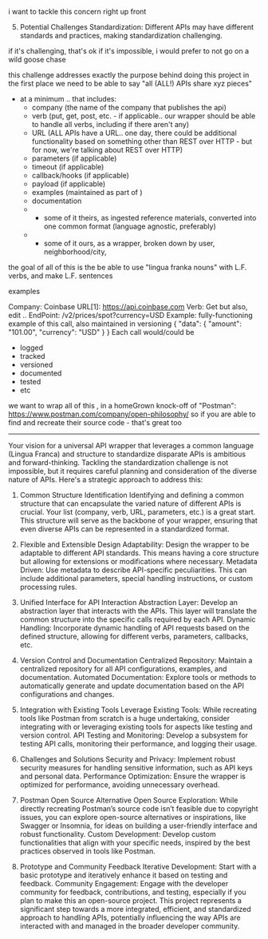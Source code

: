 i want to tackle this concern right up front 

5. Potential Challenges
Standardization: Different APIs may have different standards and practices, making standardization challenging.

if it's challenging, that's ok
if it's impossible, i would prefer to not go on a wild goose chase

this challenge addresses exactly the purpose behind doing this project in the first place
we need to be able to say "all (ALL!) APIs share xyz pieces"
 - at a minimum .. that includes:
   - company (the name of the company that publishes the api)
   - verb (put, get, post, etc. - if applicable.. our wrapper should be able to handle all verbs, including if there aren't any)
   - URL (ALL APIs have a URL.. one day, there could be additional functionality based on something other than REST over HTTP - but for now, we're talking about REST over HTTP)
   - parameters (if applicable)
   - timeout (if applicable)
   - callback/hooks (if applicable)
   - payload (if applicable)
   - examples (maintained as part of )
   - documentation
   - - some of it theirs, as ingested reference materials, converted into one common format (language agnostic, preferably)
   - - some of it ours, as a wrapper, broken down by user, neighborhood/city, 
   
the goal of all of this is the be able to use "lingua franka nouns" with L.F. verbs, and make L.F. sentences 

examples

Company: Coinbase
URL[1]: https://api.coinbase.com
Verb: Get
    but also, edit .. 
EndPoint: /v2/prices/spot?currency=USD
Example: fully-functioning example of this call, also maintained in versioning
{
    "data": {
        "amount": "101.00",
        "currency": "USD"
    }
}
Each call would/could be 
 - logged
 - tracked
 - versioned
 - documented
 - tested
 - etc 

 we want to wrap all of this , in a homeGrown knock-off of "Postman": https://www.postman.com/company/open-philosophy/
 so if you are able to find and recreate their source code - that's great too 

 -----

 Your vision for a universal API wrapper that leverages a common language (Lingua Franca) and structure to standardize disparate APIs is ambitious and forward-thinking. Tackling the standardization challenge is not impossible, but it requires careful planning and consideration of the diverse nature of APIs. Here's a strategic approach to address this:

1. Common Structure Identification
Identifying and defining a common structure that can encapsulate the varied nature of different APIs is crucial. Your list (company, verb, URL, parameters, etc.) is a great start. This structure will serve as the backbone of your wrapper, ensuring that even diverse APIs can be represented in a standardized format.

2. Flexible and Extensible Design
Adaptability: Design the wrapper to be adaptable to different API standards. This means having a core structure but allowing for extensions or modifications where necessary.
Metadata Driven: Use metadata to describe API-specific peculiarities. This can include additional parameters, special handling instructions, or custom processing rules.
3. Unified Interface for API Interaction
Abstraction Layer: Develop an abstraction layer that interacts with the APIs. This layer will translate the common structure into the specific calls required by each API.
Dynamic Handling: Incorporate dynamic handling of API requests based on the defined structure, allowing for different verbs, parameters, callbacks, etc.
4. Version Control and Documentation
Centralized Repository: Maintain a centralized repository for all API configurations, examples, and documentation.
Automated Documentation: Explore tools or methods to automatically generate and update documentation based on the API configurations and changes.
5. Integration with Existing Tools
Leverage Existing Tools: While recreating tools like Postman from scratch is a huge undertaking, consider integrating with or leveraging existing tools for aspects like testing and version control.
API Testing and Monitoring: Develop a subsystem for testing API calls, monitoring their performance, and logging their usage.
6. Challenges and Solutions
Security and Privacy: Implement robust security measures for handling sensitive information, such as API keys and personal data.
Performance Optimization: Ensure the wrapper is optimized for performance, avoiding unnecessary overhead.
7. Postman Open Source Alternative
Open Source Exploration: While directly recreating Postman’s source code isn’t feasible due to copyright issues, you can explore open-source alternatives or inspirations, like Swagger or Insomnia, for ideas on building a user-friendly interface and robust functionality.
Custom Development: Develop custom functionalities that align with your specific needs, inspired by the best practices observed in tools like Postman.
8. Prototype and Community Feedback
Iterative Development: Start with a basic prototype and iteratively enhance it based on testing and feedback.
Community Engagement: Engage with the developer community for feedback, contributions, and testing, especially if you plan to make this an open-source project.
This project represents a significant step towards a more integrated, efficient, and standardized approach to handling APIs, potentially influencing the way APIs are interacted with and managed in the broader developer community.